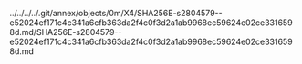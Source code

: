 ../../../../.git/annex/objects/0m/X4/SHA256E-s2804579--e52024ef171c4c341a6cfb363da2f4c0f3d2a1ab9968ec59624e02ce3316598d.md/SHA256E-s2804579--e52024ef171c4c341a6cfb363da2f4c0f3d2a1ab9968ec59624e02ce3316598d.md